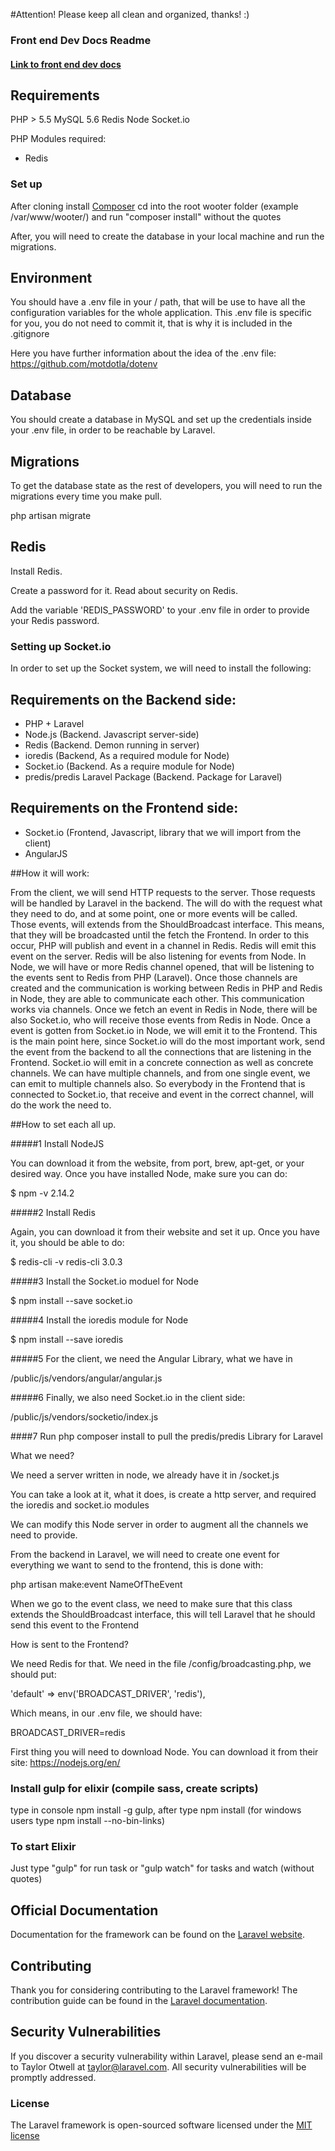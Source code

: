 #Attention!
Please keep all clean and organized, thanks! :)

### Front end Dev Docs Readme 
#### [Link to front end dev docs](FRONT_END_README.md)
## Requirements
PHP > 5.5
MySQL 5.6
Redis
Node
Socket.io

PHP Modules required:

- Redis


### Set up
After cloning install [Composer](..https://getcomposer.org/doc/00-intro.md)
cd into the root wooter folder (example /var/www/wooter/) and run "composer install" without the quotes

After, you will need to create the database in your local machine and run the migrations.

## Environment
You should have a .env file in your / path, that will be use to have all the configuration variables for the whole application.
This .env file is specific for you, you do not need to commit it, that is why it is included in the .gitignore

Here you have further information about the idea of the .env file:
https://github.com/motdotla/dotenv

## Database
You should create a database in MySQL and set up the credentials inside your .env file, in order to be reachable by Laravel.

## Migrations
To get the database state as the rest of developers, you will need to run the migrations every time you make pull.

php artisan migrate

## Redis
Install Redis.

Create a password for it. Read about security on Redis.

Add the variable 'REDIS_PASSWORD' to your .env file in order to provide your Redis password.

### Setting up Socket.io


In order to set up the Socket system, we will need to install the following:

## Requirements on the Backend side:
- PHP + Laravel
- Node.js (Backend. Javascript server-side)
- Redis (Backend. Demon running in server)
- ioredis (Backend, As a required module for Node)
- Socket.io (Backend. As a require module for Node)
- predis/predis Laravel Package (Backend. Package for Laravel)

## Requirements on the Frontend side:
- Socket.io (Frontend, Javascript, library that we will import from the client)
- AngularJS


##How it will work:

From the client, we will send HTTP requests to the server. Those requests will be handled by Laravel in the backend.
The will do with the request what they need to do, and at some point, one or more events will be called.
Those events, will extends from the ShouldBroadcast interface. This means, that they will be broadcasted until the fetch the Frontend.
In order to this occur, PHP will publish and event in a channel in Redis. Redis will emit this event on the server. Redis will be also
listening for events from Node. In Node, we will have or more Redis channel opened, that will be listening to the events sent to Redis from PHP (Laravel).
Once those channels are created and the communication is working between Redis in PHP and Redis in Node, they are able to communicate each other.
This communication works via channels. Once we fetch an event in Redis in Node, there will be also Socket.io, who will receive those 
events from Redis in Node. Once a event is gotten from Socket.io in Node, we will emit it to the Frontend. This is the main point here, since
Socket.io will do the most important work, send the event from the backend to all the connections that are listening in the Frontend.
Socket.io will emit in a concrete connection as well as concrete channels. We can have multiple channels, and from one single event, we can 
emit to multiple channels also.
So everybody in the Frontend that is connected to Socket.io, that receive and event in the correct channel, will do the work the need to.

##How to set each all up.

#####1 Install NodeJS

You can download it from the website, from port, brew, apt-get, or your desired way. Once you have installed Node, make sure you can do:

$ npm -v
2.14.2

#####2 Install Redis

Again, you can download it from their website and set it up. Once you have it, you should be able to do:

$ redis-cli -v
redis-cli 3.0.3

#####3 Install the Socket.io moduel for Node

$ npm install --save socket.io

#####4 Install the ioredis module for Node

$ npm install --save ioredis

#####5 For the client, we need the Angular Library, what we have in

/public/js/vendors/angular/angular.js

#####6 Finally, we also need Socket.io in the client side:

/public/js/vendors/socketio/index.js

####7 Run php composer install to pull the predis/predis Library for Laravel

What we need?

We need a server written in node, we already have it in /socket.js

You can take a look at it, what it does, is create a http server, and required the ioredis and socket.io modules

We can modify this Node server in order to augment all the channels we need to provide.

From the backend in Laravel, we will need to create one event for everything we want to send to the frontend, this is done with:

php artisan make:event NameOfTheEvent

When we go to the event class, we need to make sure that this class extends the ShouldBroadcast interface, this will tell Laravel that
he should send this event to the Frontend

How is sent to the Frontend?

We need Redis for that. We need in the file /config/broadcasting.php, we should put:

'default' => env('BROADCAST_DRIVER', 'redis'),

Which means, in our .env file, we should have:

BROADCAST_DRIVER=redis




First thing you will need to download Node. You can download it from their site:
https://nodejs.org/en/

### Install gulp for elixir (compile sass, create scripts)
type in console npm install -g gulp, after type npm install (for windows users type npm install --no-bin-links)

### To start Elixir
Just type "gulp" for run task or "gulp watch" for tasks and watch (without quotes)

## Official Documentation

Documentation for the framework can be found on the [Laravel website](http://laravel.com/docs).

## Contributing

Thank you for considering contributing to the Laravel framework! The contribution guide can be found in the [Laravel documentation](http://laravel.com/docs/contributions).

## Security Vulnerabilities

If you discover a security vulnerability within Laravel, please send an e-mail to Taylor Otwell at taylor@laravel.com. All security vulnerabilities will be promptly addressed.

### License

The Laravel framework is open-sourced software licensed under the [MIT license](http://opensource.org/licenses/MIT)
